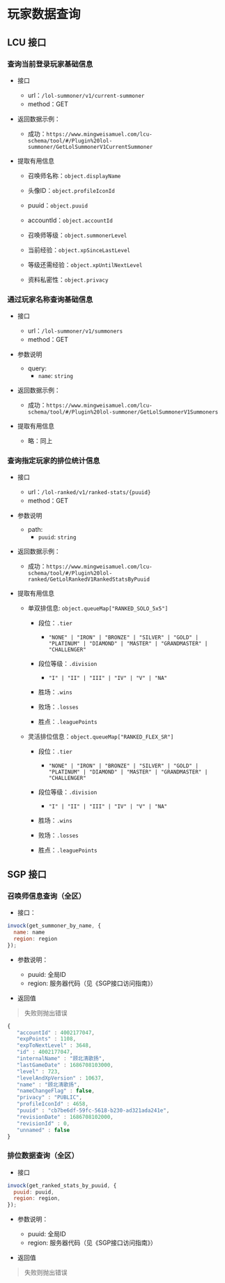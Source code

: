
# 玩家数据查询

<!-- > 此文档接口均为 LCU 接口 -->

## LCU 接口

### 查询当前登录玩家基础信息

- 接口
  - url：`/lol-summoner/v1/current-summoner`
  - method：GET

- 返回数据示例：
  - 成功：`https://www.mingweisamuel.com/lcu-schema/tool/#/Plugin%20lol-summoner/GetLolSummonerV1CurrentSummoner`

- 提取有用信息
  
  - 召唤师名称：`object.displayName`

  - 头像ID：`object.profileIconId`

  - puuid：`object.puuid`

  - accountId：`object.accountId`

  - 召唤师等级：`object.summonerLevel`

  - 当前经验：`object.xpSinceLastLevel`

  - 等级还需经验：`object.xpUntilNextLevel`

  - 资料私密性：`object.privacy`

### 通过玩家名称查询基础信息

- 接口
  - url：`/lol-summoner/v1/summoners`
  - method：GET

- 参数说明
  - query:
    - `name`: `string`

- 返回数据示例：
  - 成功：`https://www.mingweisamuel.com/lcu-schema/tool/#/Plugin%20lol-summoner/GetLolSummonerV1Summoners`

- 提取有用信息
  - 略：同上



### 查询指定玩家的排位统计信息

- 接口
  - url：`/lol-ranked/v1/ranked-stats/{puuid}`
  - method：GET

- 参数说明
  - path:
    - `puuid`: `string`

- 返回数据示例：
  - 成功：`https://www.mingweisamuel.com/lcu-schema/tool/#/Plugin%20lol-ranked/GetLolRankedV1RankedStatsByPuuid`

- 提取有用信息

  - 单双排信息: `object.queueMap["RANKED_SOLO_5x5"]`

    - 段位：`.tier`

      - `"NONE" | "IRON" | "BRONZE" | "SILVER" | "GOLD" | "PLATINUM" | "DIAMOND" | "MASTER" | "GRANDMASTER" | "CHALLENGER"`

    - 段位等级：`.division`
      - `"I" | "II" | "III" | "IV" | "V" | "NA"`

    - 胜场：`.wins`

    - 败场：`.losses`

    - 胜点：`.leaguePoints`

  - 灵活排位信息：`object.queueMap["RANKED_FLEX_SR"]`

    - 段位：`.tier`

      - `"NONE" | "IRON" | "BRONZE" | "SILVER" | "GOLD" | "PLATINUM" | "DIAMOND" | "MASTER" | "GRANDMASTER" | "CHALLENGER"`

    - 段位等级：`.division`
      - `"I" | "II" | "III" | "IV" | "V" | "NA"`

    - 胜场：`.wins`

    - 败场：`.losses`

    - 胜点：`.leaguePoints`


## SGP 接口

### 召唤师信息查询（全区）
- 接口：
```javascript
invock(get_summoner_by_name, {
  name: name
  region: region
});
```
- 参数说明：
  - puuid: 全局ID
  - region: 服务器代码（见《SGP接口访问指南》）

- 返回值
> 失败则抛出错误
```javascript
{
   "accountId" : 4002177047,
   "expPoints" : 1108,
   "expToNextLevel" : 3648,
   "id" : 4002177047,
   "internalName" : "顾北清歌扬",
   "lastGameDate" : 1686708103000,
   "level" : 723,
   "levelAndXpVersion" : 10637,
   "name" : "顾北清歌扬",
   "nameChangeFlag" : false,
   "privacy" : "PUBLIC",
   "profileIconId" : 4658,
   "puuid" : "cb7be6df-59fc-5618-b230-ad321ada241e",
   "revisionDate" : 1686708102000,
   "revisionId" : 0,
   "unnamed" : false
}
```

### 排位数据查询（全区）
- 接口
```javascript
invock(get_ranked_stats_by_puuid, {
  puuid: puuid,
  region: region,
});
```
- 参数说明：
  - puuid: 全局ID
  - region: 服务器代码（见《SGP接口访问指南》）

- 返回值
> 失败则抛出错误
```javascript

```
